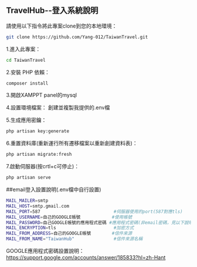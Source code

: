 ## TravelHub--登入系統說明

請使用以下指令將此專案clone到您的本地環境：
```bash
git clone https://github.com/Yang-012/TaiwanTravel.git
```
1.進入此專案：
```bash
cd TaiwanTravel
```

2.安裝 PHP 依賴：
```bash
composer install
```
3.開啟XAMPPT panel的mysql

4.設置環境檔案：
創建並複製我提供的.env檔

5.生成應用密鑰：
```bash
php artisan key:generate
```

6.重置資料庫(重新運行所有遷移檔案以重新創建資料表)：
```bash
php artisan migrate:fresh
```

7.啟動伺服器(按crtl+c可停止)：
```bash
php artisan serve
```
##email登入設置說明(.env檔中自行設置)
```bash
MAIL_MAILER=smtp
MAIL_HOST=smtp.gmail.com
MAIL_PORT=587                            #伺服器使用的port(587對應tls)
MAIL_USERNAME=自己的GOOGLE帳號            #使用帳號
MAIL_PASSWORD=自己GOOGLE帳號的應用程式密碼 #應用程式密碼(非email密碼，見以下說明)
MAIL_ENCRYPTION=tls                      #加密方式
MAIL_FROM_ADDRESS=自己的GOOGLE帳號        #信件來源
MAIL_FROM_NAME="TaiwanHub"               #信件來源名稱
```
GOOGLE應用程式密碼設置說明：https://support.google.com/accounts/answer/185833?hl=zh-Hant


